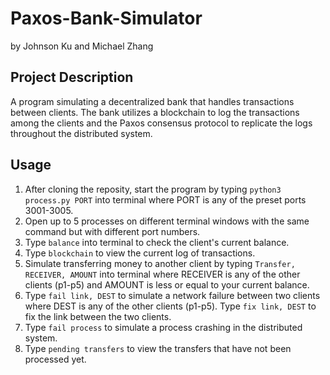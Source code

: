 # Paxos-Bank-Simulator
by Johnson Ku and Michael Zhang
## Project Description
A program simulating a decentralized bank that handles transactions between clients. The bank utilizes a blockchain to log the transactions 
among the clients and the Paxos consensus protocol to replicate the logs throughout the distributed system.
## Usage
1. After cloning the reposity, start the program by typing `python3 process.py PORT` into terminal where PORT is any of the preset ports 3001-3005.
2. Open up to 5 processes on different terminal windows with the same command but with different port numbers.
3. Type `balance` into terminal to check the client's current balance.
4. Type `blockchain` to view the current log of transactions.
5. Simulate transferring money to another client by typing `Transfer, RECEIVER, AMOUNT` into  terminal where RECEIVER is any of the other clients (p1-p5)
and AMOUNT is less or equal to your current balance.
4. Type `fail link, DEST` to simulate a network failure between two clients where DEST is any of the other clients (p1-p5). Type `fix link, DEST` to fix the 
link between the two clients.
5. Type `fail process` to simulate a process crashing in the distributed system.
6. Type `pending transfers` to view the transfers that have not been processed yet.
